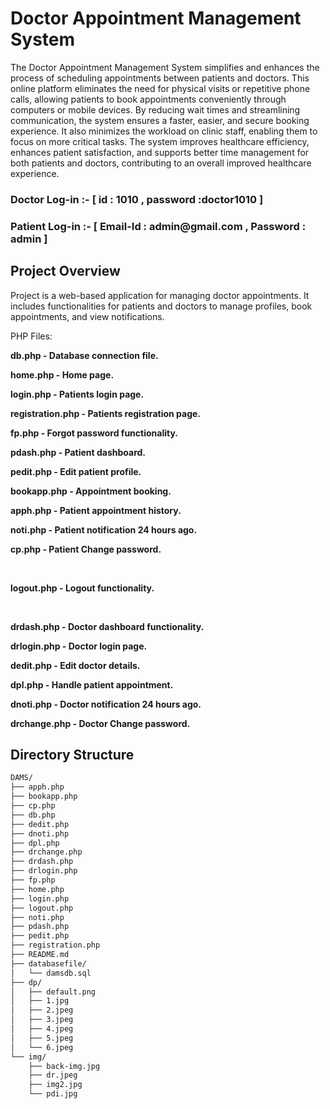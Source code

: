 # Doctor Appointment Management System
 
The Doctor Appointment Management System simplifies and enhances the process of scheduling appointments between patients and doctors. This online platform eliminates the need for physical visits or repetitive phone calls, allowing patients to book appointments conveniently through computers or mobile devices. By reducing wait times and streamlining communication, the system ensures a faster, easier, and secure booking experience. It also minimizes the workload on clinic staff, enabling them to focus on more critical tasks. The system improves healthcare efficiency, enhances patient satisfaction, and supports better time management for both patients and doctors, contributing to an overall improved healthcare experience.
<h3>Doctor Log-in :- [ id : 1010 , password :doctor1010 ]</h3>
<h3>Patient Log-in :- [ Email-Id : admin@gmail.com , Password : admin ]</h3>


## Project Overview

Project is a web-based application for managing doctor appointments. It includes functionalities for patients and doctors to manage profiles, book appointments, and view notifications.

PHP Files:

<p><b>db.php - Database connection file.</b></p>
<p><b>home.php - Home page.</b></p>
<p><b>login.php - Patients login page.</b></p>
<p><b>registration.php - Patients registration page.</b></p>
<p><b>fp.php - Forgot password functionality.</b></p>
<p><b>pdash.php - Patient dashboard.</b></p>
<p><b>pedit.php - Edit patient profile.</b></p>
<p><b>bookapp.php - Appointment booking.</b></p>
<p><b>apph.php - Patient appointment history.</b></p>
<p><b>noti.php - Patient notification 24 hours ago.</b></p>
<p><b>cp.php - Patient Change password.</b></p>
<br>
<p><b>logout.php - Logout functionality.</b></p>
<br>
<p><b>drdash.php - Doctor dashboard functionality.</b></p>
<p><b>drlogin.php - Doctor login page.</b></p>
<p><b>dedit.php - Edit doctor details.</b></p>
<p><b>dpl.php - Handle patient appointment.</b></p>
<p><b>dnoti.php - Doctor notification 24 hours ago.</b></p>
<p><b>drchange.php - Doctor Change password.</b></p>


## Directory Structure

```bash
DAMS/
├── apph.php
├── bookapp.php
├── cp.php
├── db.php
├── dedit.php
├── dnoti.php
├── dpl.php
├── drchange.php
├── drdash.php
├── drlogin.php
├── fp.php
├── home.php
├── login.php
├── logout.php
├── noti.php
├── pdash.php
├── pedit.php
├── registration.php
├── README.md
├── databasefile/
│   └── damsdb.sql
├── dp/
│   ├── default.png
│   ├── 1.jpg
│   ├── 2.jpeg
│   ├── 3.jpeg
│   ├── 4.jpeg
│   ├── 5.jpeg
│   └── 6.jpeg
└── img/
    ├── back-img.jpg
    ├── dr.jpeg
    ├── img2.jpg
    └── pdi.jpg
```
